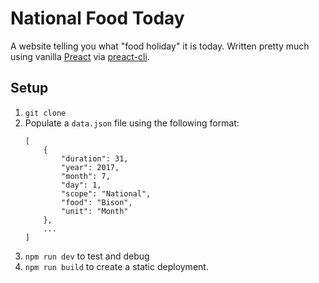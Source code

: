 # National Food Today
A website telling you what "food holiday" it is today. Written pretty much using vanilla [Preact](https://preactjs.com) via [preact-cli](https://github.com/developit/preact-cli).

## Setup
1. `git clone`
2. Populate a `data.json` file using the following format:
	```
	[
		{
			"duration": 31,
			"year": 2017,
			"month": 7,
			"day": 1,
			"scope": "National",
			"food": "Bison",
			"unit": "Month"
		},
		...
	]
	```
3. `npm run dev` to test and debug
4. `npm run build` to create a static deployment.